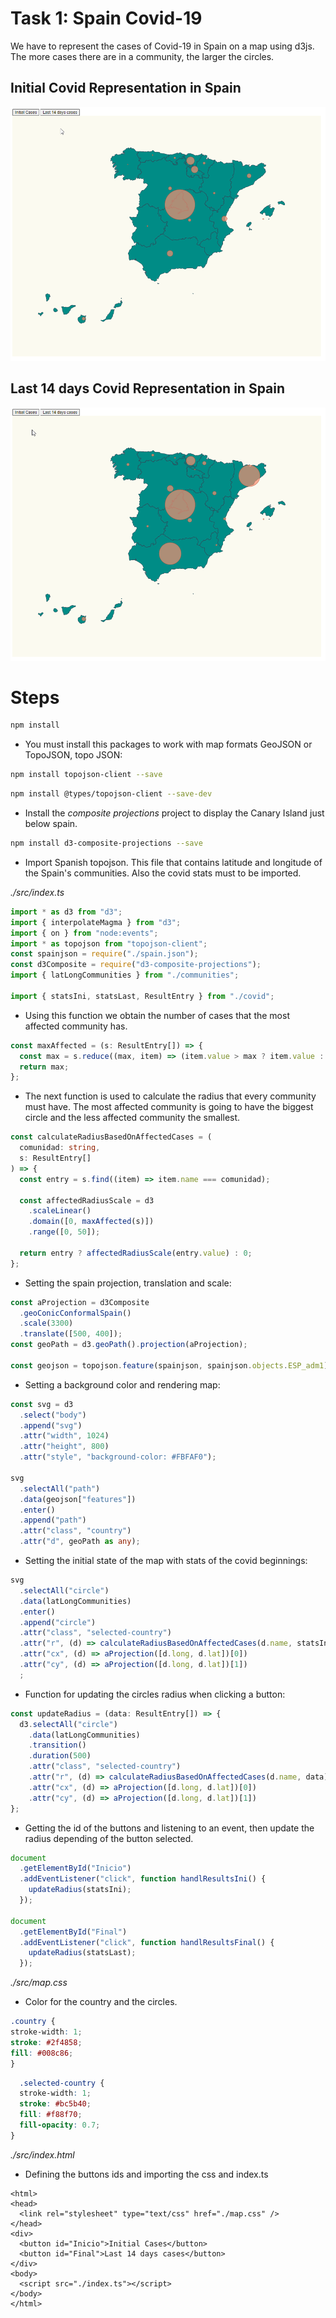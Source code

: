 # Task 1: Spain Covid-19

We have to represent the cases of Covid-19 in Spain on a map using d3js. The more cases there are in a community, the larger the circles.

## Initial Covid Representation in Spain
![Image text](https://github.com/PabloMoralesSerrano/tarea1-mandatory-d3js/blob/main/content/captura-covid-inicial.png)

## Last 14 days Covid Representation in Spain
![Image text](https://github.com/PabloMoralesSerrano/tarea1-mandatory-d3js/blob/main/content/captura-covid-final.png)

# Steps

```bash
npm install
```

- You must install this packages to work with map formats GeoJSON or TopoJSON, topo JSON:

```bash
npm install topojson-client --save
```

```bash
npm install @types/topojson-client --save-dev
```

- Install the _composite projections_ project to display the Canary Island just below spain.

```bash
npm install d3-composite-projections --save
```

- Import Spanish topojson. This file that contains latitude and longitude  of the Spain's communities. Also the covid stats must to be imported.

_./src/index.ts_
```typescript
import * as d3 from "d3";
import { interpolateMagma } from "d3";
import { on } from "node:events";
import * as topojson from "topojson-client";
const spainjson = require("./spain.json");
const d3Composite = require("d3-composite-projections");
import { latLongCommunities } from "./communities";

import { statsIni, statsLast, ResultEntry } from "./covid";
```
- Using this function we obtain the number of cases that the most affected community has.
```typescript
const maxAffected = (s: ResultEntry[]) => {
  const max = s.reduce((max, item) => (item.value > max ? item.value : max), 0);
  return max;
};
```

- The next function is used to calculate the radius that every community must have. The most affected community is going to have the biggest circle and the less affected community the smallest.

``` typescript
const calculateRadiusBasedOnAffectedCases = (
  comunidad: string,
  s: ResultEntry[]
) => {
  const entry = s.find((item) => item.name === comunidad);

  const affectedRadiusScale = d3
    .scaleLinear()
    .domain([0, maxAffected(s)])
    .range([0, 50]);

  return entry ? affectedRadiusScale(entry.value) : 0;
};
```
- Setting the spain projection, translation and scale:

```typescript
const aProjection = d3Composite
  .geoConicConformalSpain()
  .scale(3300)
  .translate([500, 400]);
const geoPath = d3.geoPath().projection(aProjection);

const geojson = topojson.feature(spainjson, spainjson.objects.ESP_adm1);
```

- Setting a background color and rendering map:

```typescript
const svg = d3
  .select("body")
  .append("svg")
  .attr("width", 1024)
  .attr("height", 800)
  .attr("style", "background-color: #FBFAF0");

svg
  .selectAll("path")
  .data(geojson["features"])
  .enter()
  .append("path")
  .attr("class", "country")
  .attr("d", geoPath as any);

```

- Setting the initial state of the map with stats of the covid beginnings:

```typescript
svg
  .selectAll("circle")
  .data(latLongCommunities)
  .enter()
  .append("circle")
  .attr("class", "selected-country")
  .attr("r", (d) => calculateRadiusBasedOnAffectedCases(d.name, statsIni))
  .attr("cx", (d) => aProjection([d.long, d.lat])[0])
  .attr("cy", (d) => aProjection([d.long, d.lat])[1])
  ;
```
- Function for updating the circles radius when clicking a button:

```typescript
const updateRadius = (data: ResultEntry[]) => {
  d3.selectAll("circle")
    .data(latLongCommunities)
    .transition()
    .duration(500)
    .attr("class", "selected-country")
    .attr("r", (d) => calculateRadiusBasedOnAffectedCases(d.name, data))
    .attr("cx", (d) => aProjection([d.long, d.lat])[0])
    .attr("cy", (d) => aProjection([d.long, d.lat])[1])
};
```
- Getting the id of the buttons and listening to an event, then update the radius depending of the button selected.
```typescript
document
  .getElementById("Inicio")
  .addEventListener("click", function handlResultsIni() {
    updateRadius(statsIni);
  });

document
  .getElementById("Final")
  .addEventListener("click", function handlResultsFinal() {
    updateRadius(statsLast);
  });
  ```
  _./src/map.css_
  - Color for the country and the circles.
  ```css
  .country {
  stroke-width: 1;
  stroke: #2f4858;
  fill: #008c86;
}
```
```css
  .selected-country {
  stroke-width: 1;
  stroke: #bc5b40;
  fill: #f88f70;
  fill-opacity: 0.7;
}
```

  _./src/index.html_
  - Defining the buttons ids and importing the css and index.ts
  
  ```
  <html>
  <head>
    <link rel="stylesheet" type="text/css" href="./map.css" />
  </head>
  <div>
    <button id="Inicio">Initial Cases</button>
    <button id="Final">Last 14 days cases</button>
  </div>
  <body>
    <script src="./index.ts"></script>
  </body>
</html>
  ```
